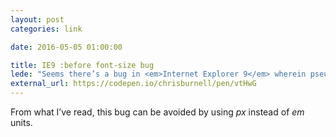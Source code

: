 ```yaml
---
layout: post
categories: link

date: 2016-05-05 01:00:00

title: IE9 :before font-size bug
lede: "Seems there’s a bug in <em>Internet Explorer 9</em> wherein pseudo content (<code>:before</code> and <code>:after</code> content) doesn’t get parsed properly in the DOM, so instead of declarations like <code>font-size</code> being applied only once despite multiple occurrences of the rule, but is in fact treated like a child element in each instance."
external_url: https://codepen.io/chrisburnell/pen/vtHwG
---
```



From what I’ve read, this bug can be avoided by using <var>px</var> instead of <var>em</var> units.
